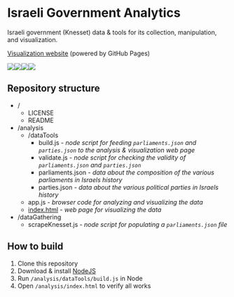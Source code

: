 # Israeli Government Analytics

Israeli government (Knesset) data & tools for its collection, manipulation, and visualization.

[Visualization website](https://soryy708.github.io/israeli-gov-analytics/analysis/index.html) (powered by GitHub Pages)

![](https://forthebadge.com/images/badges/built-by-developers.svg)![](https://forthebadge.com/images/badges/made-with-javascript.svg)![](https://forthebadge.com/images/badges/gluten-free.svg)![](https://forthebadge.com/images/badges/uses-badges.svg)

## Repository structure

* /
	* LICENSE
	* README
* /analysis
	* /dataTools
		* build.js - *node script for feeding `parliaments.json` and `parties.json` to the analysis & visualization web page*
		* validate.js - *node script for checking the validity of `parliaments.json` and `parties.json`*
		* parliaments.json - *data about the composition of the various parliaments in Israels history*
		* parties.json - *data about the various political parties in Israels history*
	* app.js - *browser code for analyzing and visualizing the data*
	* [index.html](https://soryy708.github.io/israeli-gov-analytics/analysis/index.html) - *web page for visualizing the data*
* /dataGathering
	* scrapeKnesset.js - *node script for populating a `parliaments.json` file*

## How to build

1. Clone this repository
2. Download & install [NodeJS]([https://nodejs.org/en/download/](https://nodejs.org/en/download/))
3. Run `/analysis/dataTools/build.js` in Node
4. Open `/analysis/index.html` to verify all works
